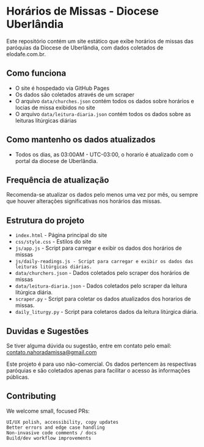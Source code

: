 # Horários de Missas - Diocese Uberlândia

Este repositório contém um site estático que exibe horários de missas das paróquias da Diocese de Uberlândia, com dados coletados de elodafe.com.br.

## Como funciona

- O site é hospedado via GitHub Pages
- Os dados são coletados através de um scraper
- O arquivo `data/churches.json` contém todos os dados sobre horários e locias de missa exibidos no site
- O arquivo `data/leitura-diaria.json` contém todos os dados sobre as leituras litúrgicas diárias

## Como mantenho os dados atualizados

- Todos os dias, as 03:00AM - UTC-03:00, o horarío é atualizado com o portal da diocese de Uberlândia.

## Frequência de atualização

Recomenda-se atualizar os dados pelo menos uma vez por mês, ou sempre que houver alterações significativas nos horários das missas.

## Estrutura do projeto

- `index.html` - Página principal do site
- `css/style.css` - Estilos do site
- `js/app.js` - Script para carregar e exibir os dados dos horários de missas
- `js/daily-readings.js - Script para carregar e exibir os dados das leituras litúrgicas diárias.`
- `data/churchers.json` - Dados coletados pelo scraper dos horários de missas
- `data/leitura-diaria.json` - Dados coletados pelo scraper da leitura litúrgica diária.
- `scraper.py` - Script para coletar os dados atualizados dos horarios de missas.
- `daily_liturgy.py` - Script para coletaros dados da leitura litúrgica diária.

## Duvidas e Sugestões

Se tiver alguma dúvida ou sugestão, entre em contato pelo email: contato.nahoradamissa@gmail.com

Este projeto é para uso não-comercial. Os dados pertencem às respectivas paróquias e são coletados apenas para facilitar o acesso às informações públicas.

## Contributing

We welcome small, focused PRs:

    UI/UX polish, accessibility, copy updates
    Better errors and edge case handling
    Non-invasive code comments / docs
    Build/dev workflow improvements
